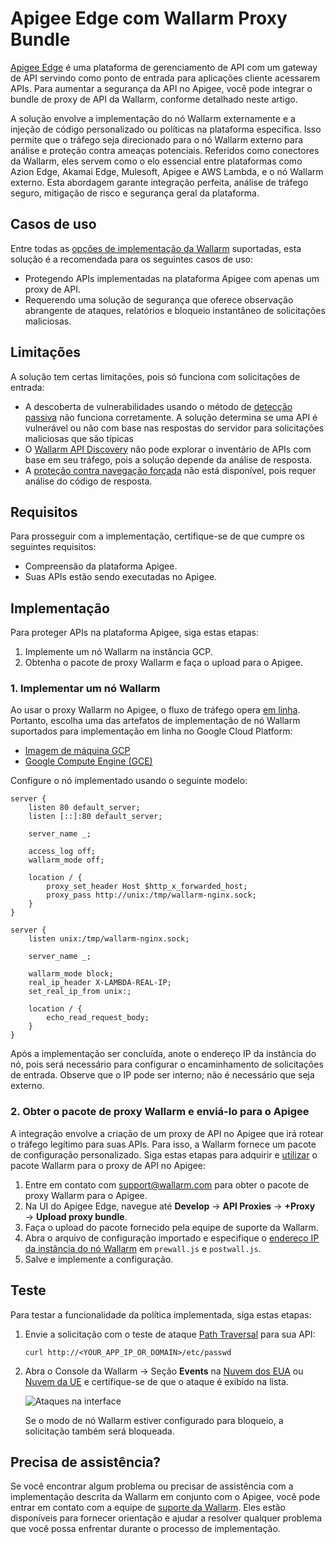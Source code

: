 [ptrav-attack-docs]:                ../../attacks-vulns-list.md#path-traversal
[attacks-in-ui-image]:              ../../images/admin-guides/test-attacks-quickstart-sqli-xss.png

# Apigee Edge com Wallarm Proxy Bundle

[Apigee Edge](https://docs.apigee.com/api-platform/get-started/what-apigee-edge) é uma plataforma de gerenciamento de API com um gateway de API servindo como ponto de entrada para aplicações cliente acessarem APIs. Para aumentar a segurança da API no Apigee, você pode integrar o bundle de proxy de API da Wallarm, conforme detalhado neste artigo.

A solução envolve a implementação do nó Wallarm externamente e a injeção de código personalizado ou políticas na plataforma específica. Isso permite que o tráfego seja direcionado para o nó Wallarm externo para análise e proteção contra ameaças potenciais. Referidos como conectores da Wallarm, eles servem como o elo essencial entre plataformas como Azion Edge, Akamai Edge, Mulesoft, Apigee e AWS Lambda, e o nó Wallarm externo. Esta abordagem garante integração perfeita, análise de tráfego seguro, mitigação de risco e segurança geral da plataforma.

## Casos de uso

Entre todas as [opções de implementação da Wallarm](../supported-deployment-options.md) suportadas, esta solução é a recomendada para os seguintes casos de uso:

* Protegendo APIs implementadas na plataforma Apigee com apenas um proxy de API.
* Requerendo uma solução de segurança que oferece observação abrangente de ataques, relatórios e bloqueio instantâneo de solicitações maliciosas.

## Limitações

A solução tem certas limitações, pois só funciona com solicitações de entrada:

* A descoberta de vulnerabilidades usando o método de [detecção passiva](../../about-wallarm/detecting-vulnerabilities.md#passive-detection) não funciona corretamente. A solução determina se uma API é vulnerável ou não com base nas respostas do servidor para solicitações maliciosas que são típicas 
* O [Wallarm API Discovery](../../about-wallarm/api-discovery.md) não pode explorar o inventário de APIs com base em seu tráfego, pois a solução depende da análise de resposta.
* A [proteção contra navegação forçada](../../admin-en/configuration-guides/protecting-against-bruteforce.md) não está disponível, pois requer análise do código de resposta.

## Requisitos

Para prosseguir com a implementação, certifique-se de que cumpre os seguintes requisitos:

* Compreensão da plataforma Apigee.
* Suas APIs estão sendo executadas no Apigee.

## Implementação

Para proteger APIs na plataforma Apigee, siga estas etapas:

1. Implemente um nó Wallarm na instância GCP.
1. Obtenha o pacote de proxy Wallarm e faça o upload para o Apigee.

### 1. Implementar um nó Wallarm

Ao usar o proxy Wallarm no Apigee, o fluxo de tráfego opera [em linha](../inline/overview.md). Portanto, escolha uma das artefatos de implementação de nó Wallarm suportados para implementação em linha no Google Cloud Platform:

* [Imagem de máquina GCP](../packages/gcp-machine-image.md)
* [Google Compute Engine (GCE)](../cloud-platforms/gcp/docker-container.md)

Configure o nó implementado usando o seguinte modelo:

```
server {
	listen 80 default_server;
	listen [::]:80 default_server;

	server_name _;

	access_log off;
	wallarm_mode off;

	location / {
		proxy_set_header Host $http_x_forwarded_host;
		proxy_pass http://unix:/tmp/wallarm-nginx.sock;
	}
}

server {
	listen unix:/tmp/wallarm-nginx.sock;
	
	server_name _;
	
	wallarm_mode block;
	real_ip_header X-LAMBDA-REAL-IP;
	set_real_ip_from unix:;

	location / {
		echo_read_request_body;
	}
}
```

Após a implementação ser concluída, anote o endereço IP da instância do nó, pois será necessário para configurar o encaminhamento de solicitações de entrada. Observe que o IP pode ser interno; não é necessário que seja externo.

### 2. Obter o pacote de proxy Wallarm e enviá-lo para o Apigee

A integração envolve a criação de um proxy de API no Apigee que irá rotear o tráfego legítimo para suas APIs. Para isso, a Wallarm fornece um pacote de configuração personalizado. Siga estas etapas para adquirir e [utilizar](https://docs.apigee.com/api-platform/fundamentals/build-simple-api-proxy) o pacote Wallarm para o proxy de API no Apigee:

1. Entre em contato com [support@wallarm.com](mailto:support@wallarm.com) para obter o pacote de proxy Wallarm para o Apigee.
1. Na UI do Apigee Edge, navegue até **Develop** → **API Proxies** → **+Proxy** → **Upload proxy bundle**.
1. Faça o upload do pacote fornecido pela equipe de suporte da Wallarm.
1. Abra o arquivo de configuração importado e especifique o [endereço IP da instância do nó Wallarm](#1-deploy-a-wallarm-node) em `prewall.js` e `postwall.js`.
1. Salve e implemente a configuração.

## Teste

Para testar a funcionalidade da política implementada, siga estas etapas:

1. Envie a solicitação com o teste de ataque [Path Traversal][ptrav-attack-docs] para sua API:

    ```
    curl http://<YOUR_APP_IP_OR_DOMAIN>/etc/passwd
    ```

1. Abra o Console da Wallarm → Seção **Events** na [Nuvem dos EUA](https://us1.my.wallarm.com/search) ou [Nuvem da UE](https://my.wallarm.com/search) e certifique-se de que o ataque é exibido na lista.
    
    ![Ataques na interface][attacks-in-ui-image]

    Se o modo de nó Wallarm estiver configurado para bloqueio, a solicitação também será bloqueada.

## Precisa de assistência?

Se você encontrar algum problema ou precisar de assistência com a implementação descrita da Wallarm em conjunto com o Apigee, você pode entrar em contato com a equipe de [suporte da Wallarm](mailto:support@wallarm.com). Eles estão disponíveis para fornecer orientação e ajudar a resolver qualquer problema que você possa enfrentar durante o processo de implementação.